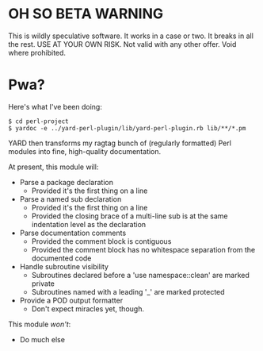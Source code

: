 OH SO BETA WARNING
==================

This is wildly speculative software.  It works in a case or two.  It breaks in
all the rest.  USE AT YOUR OWN RISK.  Not valid with any other offer.  Void
where prohibited.

Pwa?
====

Here's what I've been doing:

    $ cd perl-project
    $ yardoc -e ../yard-perl-plugin/lib/yard-perl-plugin.rb lib/**/*.pm

YARD then transforms my ragtag bunch of (regularly formatted) Perl modules
into fine, high-quality documentation.

At present, this module will:

 * Parse a package declaration
   * Provided it's the first thing on a line
 * Parse a named sub declaration
   * Provided it's the first thing on a line
   * Provided the closing brace of a multi-line sub is at the same indentation level as the declaration
 * Parse documentation comments
   * Provided the comment block is contiguous
   * Provided the comment block has no whitespace separation from the documented code
 * Handle subroutine visibility
   * Subroutines declared before a 'use namespace::clean' are marked private
   * Subroutines named with a leading '_' are marked protected
 * Provide a POD output formatter
   * Don't expect miracles yet, though.

This module *won't*:

 * Do much else